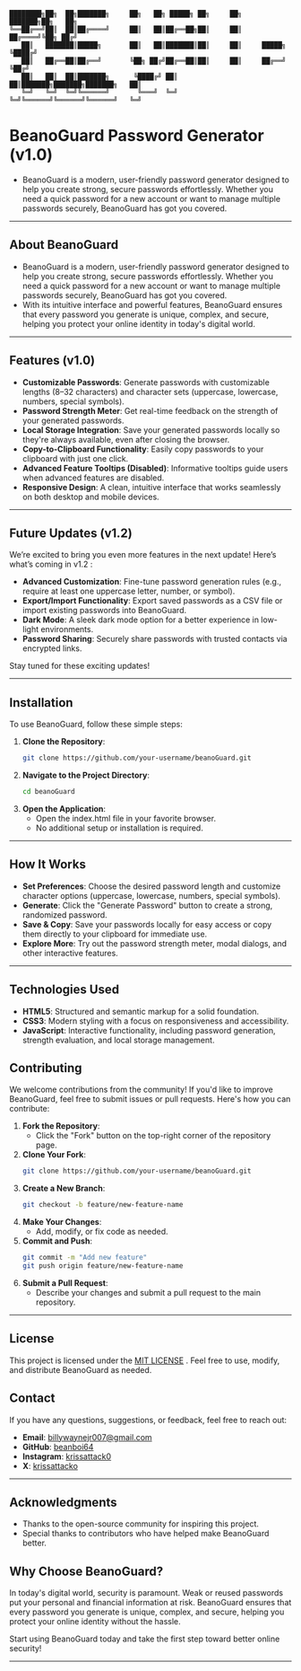 ```
████████╗██╗  ██╗███████╗     ██╗   ██╗ █████╗ ██╗     ██╗     ███████╗██╗   ██╗
╚══██╔══╝██║  ██║██╔════╝     ██║   ██║██╔══██╗██║     ██║     ██╔════╝╚██╗ ██╔╝
   ██║   ███████║█████╗       ██║   ██║███████║██║     ██║     █████╗   ╚████╔╝ 
   ██║   ██╔══██║██╔══╝       ╚██╗ ██╔╝██╔══██║██║     ██║     ██╔══╝    ╚██╔╝  
   ██║   ██║  ██║███████╗      ╚████╔╝ ██║  ██║███████╗███████╗███████╗   ██║   
   ╚═╝   ╚═╝  ╚═╝╚══════╝       ╚═══╝  ╚═╝  ╚═╝╚══════╝╚══════╝╚══════╝   ╚═╝   
```

# BeanoGuard Password Generator (v1.0)

- BeanoGuard is a modern, user-friendly password generator designed to help you create strong, secure passwords effortlessly. Whether you need a quick password for a new account or want to manage multiple passwords securely, BeanoGuard has got you covered.

---

## About BeanoGuard

- BeanoGuard is a modern, user-friendly password generator designed to help you create strong, secure passwords effortlessly. Whether you need a quick password for a new account or want to manage multiple passwords securely, BeanoGuard has got you covered.
- With its intuitive interface and powerful features, BeanoGuard ensures that every password you generate is unique, complex, and secure, helping you protect your online identity in today's digital world.

---

## Features (v1.0)

- **Customizable Passwords**: Generate passwords with customizable lengths (8–32 characters) and character sets (uppercase, lowercase, numbers, special symbols).
- **Password Strength Meter**: Get real-time feedback on the strength of your generated passwords.
- **Local Storage Integration**: Save your generated passwords locally so they're always available, even after closing the browser.
- **Copy-to-Clipboard Functionality**: Easily copy passwords to your clipboard with just one click.
- **Advanced Feature Tooltips (Disabled)**: Informative tooltips guide users when advanced features are disabled.
- **Responsive Design**: A clean, intuitive interface that works seamlessly on both desktop and mobile devices.

---

## Future Updates (v1.2)

We’re excited to bring you even more features in the next update! Here’s what’s coming in v1.2 :

- **Advanced Customization**: Fine-tune password generation rules (e.g., require at least one uppercase letter, number, or symbol).
- **Export/Import Functionality**: Export saved passwords as a CSV file or import existing passwords into BeanoGuard.
- **Dark Mode**: A sleek dark mode option for a better experience in low-light environments.
- **Password Sharing**: Securely share passwords with trusted contacts via encrypted links.

Stay tuned for these exciting updates!

---

## Installation

To use BeanoGuard, follow these simple steps:

1. **Clone the Repository**:
   ```bash
   git clone https://github.com/your-username/beanoGuard.git
2. **Navigate to the Project Directory**:
   ```bash
   cd beanoGuard
3. **Open the Application**:
   - Open the index.html file in your favorite browser.
   - No additional setup or installation is required.

---

## How It Works

- **Set Preferences**: Choose the desired password length and customize character options (uppercase, lowercase, numbers, special symbols).
- **Generate**: Click the "Generate Password" button to create a strong, randomized password.
- **Save & Copy**: Save your passwords locally for easy access or copy them directly to your clipboard for immediate use.
- **Explore More**: Try out the password strength meter, modal dialogs, and other interactive features.

---

## Technologies Used

- **HTML5**: Structured and semantic markup for a solid foundation.
- **CSS3**: Modern styling with a focus on responsiveness and accessibility.
- **JavaScript**: Interactive functionality, including password generation, strength evaluation, and local storage management.

## Contributing

We welcome contributions from the community! If you'd like to improve BeanoGuard, feel free to submit issues or pull requests. Here's how you can contribute:

1. **Fork the Repository**:
   - Click the "Fork" button on the top-right corner of the repository page.
2. **Clone Your Fork**:
   ```bash
   git clone https://github.com/your-username/beanoGuard.git
3. **Create a New Branch**:
   ```bash
   git checkout -b feature/new-feature-name
4. **Make Your Changes**:
   - Add, modify, or fix code as needed.
5. **Commit and Push**:
   ```bash
   git commit -m "Add new feature"
   git push origin feature/new-feature-name
6. **Submit a Pull Request**:
   - Describe your changes and submit a pull request to the main repository.

---

## License

This project is licensed under the [MIT LICENSE](LICENSE) . Feel free to use, modify, and distribute BeanoGuard as needed.

## Contact

If you have any questions, suggestions, or feedback, feel free to reach out:

- **Email**: billywaynejr007@gmail.com
- **GitHub**: [beanboi64](https://github.com/beanboi64)
- **Instagram**: [krissattack0](https://www.instagram.com/krissattack0)
- **X**: [krissattacko](https://x.com/krissattack0)

---

## Acknowledgments

- Thanks to the open-source community for inspiring this project.
- Special thanks to contributors who have helped make BeanoGuard better.

## Why Choose BeanoGuard?

In today's digital world, security is paramount. Weak or reused passwords put your personal and financial information at risk. BeanoGuard ensures that every password you generate is unique, complex, and secure, helping you protect your online identity without the hassle.

Start using BeanoGuard today and take the first step toward better online security!

---

